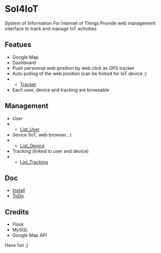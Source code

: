 # SoI4IoT
System of Information For Internet of Things
Provide web management interface to track and manage IoT activities

## Featues
* Google Map
* Dashboard
* Push personnal web position by web click as GPS tracker
* Auto polling of the web position (can be forked for IoT device ;)
* * [Tracker](doc/Tracker.png)
* Each user, device and tracking are browsable

## Management
* User
* * [List_User](doc/List_User.png)
* Sevice (IoT, web browser...)
* * [List_Device](doc/List_Device.png)
* Tracking (linked to user and device)
* * [List_Tracking](doc/List_Tracking.png)

## Doc
* [Install](doc/install.md)
* [ToDo](doc/todo.md)

## Credits
* Flask
* MySQL
* Google Map API

Have fun ;)
